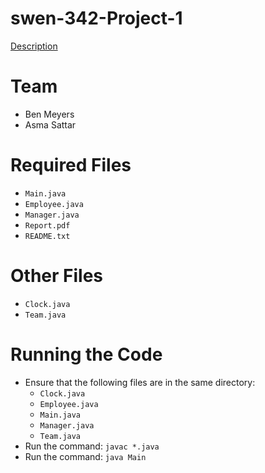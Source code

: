 # swen-342-Project-1

[Description](http://www.se.rit.edu/~swen-342/projects/SWProjectDay.html)

# Team

* Ben Meyers
* Asma Sattar

# Required Files

* ` Main.java `
* ` Employee.java `
* ` Manager.java `
* ` Report.pdf `
* ` README.txt `

# Other Files

* ` Clock.java `
* ` Team.java `

# Running the Code

* Ensure that the following files are in the same directory:
    * ` Clock.java `
    * ` Employee.java `
    * ` Main.java `
    * ` Manager.java `
    * ` Team.java `
* Run the command: ` javac *.java `
* Run the command: ` java Main `
